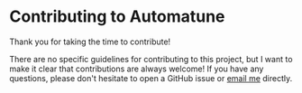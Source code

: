 # Contributing to Automatune

Thank you for taking the time to contribute!

There are no specific guidelines for contributing to this project, but I want to make it clear that contributions are always welcome! If you have any questions, please don't hesitate to open a GitHub issue or [email me](https://www.maxlaumeister.com/contact/) directly.
